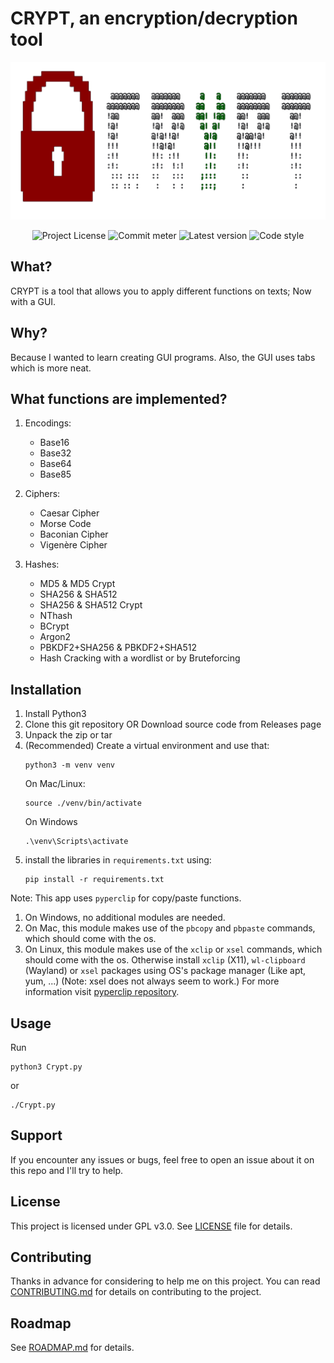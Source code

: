 # CRYPT, an encryption/decryption tool
![header]

<div align=center>

![Project License]
![Commit meter]
![Latest version]
![Code style]

</div>

## What?
CRYPT is a tool that allows you to apply different functions on texts; Now with a GUI.

## Why?
Because I wanted to learn creating GUI programs. Also, the GUI uses tabs which is more neat.

## What functions are implemented?
1. Encodings:
   - Base16
   - Base32
   - Base64
   - Base85

2. Ciphers:
   - Caesar Cipher
   - Morse Code
   - Baconian Cipher
   - Vigenère Cipher

3. Hashes:
   - MD5 & MD5 Crypt
   - SHA256 & SHA512
   - SHA256 & SHA512 Crypt
   - NThash
   - BCrypt
   - Argon2
   - PBKDF2+SHA256 & PBKDF2+SHA512
   - Hash Cracking with a wordlist or by Bruteforcing

## Installation
1. Install Python3
2. Clone this git repository OR Download source code from Releases page
3. Unpack the zip or tar
4. (Recommended) Create a virtual environment and use that:
    ```shell
    python3 -m venv venv
    ```
    On Mac/Linux:
    ```shell
    source ./venv/bin/activate
    ```
    On Windows
    ```shell
    .\venv\Scripts\activate
    ```
5. install the libraries in `requirements.txt` using:
    ```shell
    pip install -r requirements.txt
    ```

Note: This app uses `pyperclip` for copy/paste functions.
1. On Windows, no additional modules are needed.
2. On Mac, this module makes use of the `pbcopy` and `pbpaste` commands, which should come with the os.
3. On Linux, this module makes use of the `xclip` or `xsel` commands, which should come with the os. Otherwise install `xclip` (X11), `wl-clipboard` (Wayland) or `xsel` packages using OS's package manager (Like apt, yum, ...) (Note: xsel does not always seem to work.)
For more information visit [pyperclip repository].

## Usage
Run
```shell
python3 Crypt.py
```
or
```shell
./Crypt.py
```

## Support
If you encounter any issues or bugs, feel free to open an issue about it on this repo and I'll try to help.

## License
This project is licensed under GPL v3.0. See [LICENSE] file for details.

## Contributing
Thanks in advance for considering to help me on this project.
You can read [CONTRIBUTING.md] for details on contributing to the project.

## Roadmap
See [ROADMAP.md] for details.

[header]: ./modules/design/images/head.png
[LICENSE]: ./LICENSE
[CONTRIBUTING.md]: ./CONTRIBUTING.md
[ROADMAP.md]: ./ROADMAP.md
[pyperclip repository]: https://github.com/spyoungtech/pyclip?tab=readme-ov-file#installation
[Project License]: https://img.shields.io/github/license/ninja-left/CRYPT-GUI
[Commit meter]: https://img.shields.io/github/commit-activity/m/ninja-left/CRYPT-GUI
[Latest version]: https://img.shields.io/github/v/tag/ninja-left/CRYPT-GUI?label=Version&color=black
[Code style]: https://img.shields.io/badge/code%20style-black-000000.svg
